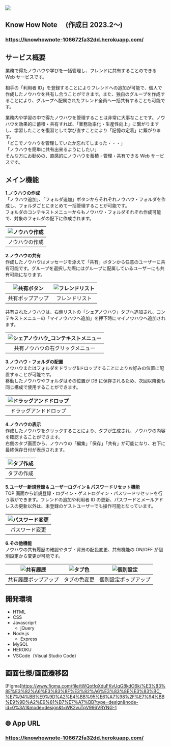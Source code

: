 <img src="public/img/README_img/タイトル.png">

## Know How Note 　(作成日 2023.2〜)

### **https://knowhownote-106672fa32dd.herokuapp.com/**

## サービス概要

業務で得たノウハウや学びを一括管理し、フレンドに共有することのできる Web サービスです。

相手の「利用者 ID」を登録することによりフレンドへの追加が可能で、個人で作成したノウハウを共有し合うことができます。また、独自のグループを作成することにより、グループへ配属されたフレンド全員へ一括共有することも可能です。

業務内や学習の中で得たノウハウを管理することは非常に大事なことです。ノウハウを効果的に蓄積・共有すれば、「業務効率化・生産性向上」に繋がりますし、学習したことを復習として学び直すことにより「記憶の定着」に繋がります。<br>「どこでノウハウを管理していたか忘れてしまった・・・」<br>「ノウハウを簡単に共有出来るようにしたい」<br>そんな方にお勧めの、直感的にノウハウを蓄積・管理・共有できる Web サービスです。

## メイン機能

**1.ノウハウの作成** <br>
「ノウハウ追加」、「フォルダ追加」ボタンからそれぞれノウハウ・フォルダを作成し、フォルダごとにまとめて一括管理することが可能です。 <br>
フォルダのコンテキストメニューからもノウハウ・フォルダそれぞれ作成可能で、対象のフォルダの配下に作成されます。

| ![ノウハウ作成](public/img/README_img/ノウハウ作成.png) |
| :-----------------------------------------------------: |
|                     ノウハウの作成                      |

**2.ノウハウの共有** <br>
作成したノウハウはメッセージを添えて「共有」ボタンから任意のユーザーに共有可能です。グループを選択した際にはグループに配属しているユーザーにも共有可能になります。 <br>

| ![共有ボタン](public/img/README_img/共有ボタン.png) | ![フレンドリスト](public/img/README_img/フレンドリスト.png) |
| :-------------------------------------------------: | :---------------------------------------------------------: |
|                  共有ポップアップ                   |                       フレンドリスト                        |

共有されたノウハウは、右側リストの「シェアノウハウ」タブへ追加され、コンテキストメニューの「マイノウハウへ追加」を押下時にマイノウハウへ追加されます。<br>

| ![シェアノウハウ_コンテキストメニュー](public/img/README_img/シェアノウハウ_コンテキストメニュー.png) |
| :---------------------------------------------------------------------------------------------------: |
|                                   共有ノウハウの右クリックメニュー                                    |

**3.ノウハウ・フォルダの配置** <br>
ノウハウまたはフォルダをドラッグ&ドロップすることによりお好みの位置に配置することが可能です。 <br>
移動したノウハウやフォルダはその位置が DB に保存されるため、次回以降後も同じ構成で使用することができます。

| ![ドラッグアンドドロップ](public/img/README_img/ドラッグアンドドロップ.png) |
| :-------------------------------------------------------------------------: |
|                           ドラッグアンドドロップ                            |

**4.ノウハウの表示** <br>
作成したノウハウをクリックすることにより、タブが生成され、ノウハウの内容を確認することができます。 <br>
右側のタブ画面から、ノウハウの「編集」「保存」「共有」が可能になり、右下に最終保存日付が表示されます。

| ![タブ作成](public/img/README_img/タブ作成.png) |
| :---------------------------------------------: |
|                   タブの作成                    |

**5.ユーザー新規登録 & ユーザーログイン & パスワードリセット機能** <br>
TOP 画面から新規登録・ログイン・ゲストログイン・パスワードリセットを行う事ができます。フレンドの追加や利用者 ID の更新、パスワードとメールアドレスの更新以外は、未登録のゲストユーザーでも操作可能となっています。

| ![パスワード変更](public/img/README_img/パスワード変更.png) |
| :---------------------------------------------------------: |
|                       パスワード変更                        |

**6.その他機能** <br>
ノウハウの共有履歴の確認やタブ・背景の配色変更、共有機能の ON/OFF が個別設定から変更が可能です。

| ![共有履歴](public/img/README_img/共有履歴.png) | ![タブ色](public/img/README_img/タブ色.png) | ![個別設定](public/img/README_img/個別設定.png) |
| :---------------------------------------------: | :-----------------------------------------: | :---------------------------------------------: |
|              共有履歴ポップアップ               |                タブの色変更                 |              個別設定ポップアップ               |

<!--
## 👀 全体的な仕組み

ここにシステムの図を入れる
-->

## 開発環境

- HTML
- CSS
- Javascriprt
  - jQuery
- Node.js
  - Express
- MySQL
- HEROKU
- VSCode（Visual Studio Code）

## 画面仕様/画面遷移図

[Figma]https://www.figma.com/file/tWQotfqXduFKvUqG8kdO6k/%E3%83%8E%E3%82%A6%E3%83%8F%E3%82%A6%E3%83%8E%E3%83%BC_%E7%94%BB%E9%9D%A2%E4%BB%95%E6%A7%98%2F%E7%94%BB%E9%9D%A2%E9%81%B7%E7%A7%BB?type=design&node-id=0%3A1&mode=design&t=WK2vuTqV996VRYNG-1

## 🌐 App URL

### **https://knowhownote-106672fa32dd.herokuapp.com/**
